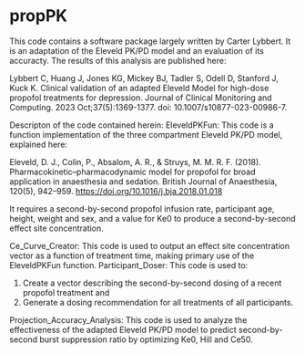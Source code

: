 # propPK

This code contains a software package largely written by Carter Lybbert. It is an adaptation of the Eleveld PK/PD model and an evaluation of its accuracty. The results of this analysis are published here: 

Lybbert C, Huang J, Jones KG, Mickey BJ, Tadler S, Odell D, Stanford J, Kuck K. Clinical validation of an adapted Eleveld Model for high-dose propofol treatments for depression. Journal of Clinical Monitoring and Computing. 2023 Oct;37(5):1369-1377. doi: 10.1007/s10877-023-00986-7. 

Descripton of the code contained herein:
EleveldPKFun: This code is a function implementation of the three compartment Eleveld PK/PD model, explained here: 

Eleveld, D. J., Colin, P., Absalom, A. R., & Struys, M. M. R. F. (2018). Pharmacokinetic–pharmacodynamic model for propofol for broad application in anaesthesia and sedation. British Journal of Anaesthesia, 120(5), 942–959. https://doi.org/10.1016/j.bja.2018.01.018

It requires a second-by-second propofol infusion rate, participant age, height, weight and sex, and a value for Ke0 to produce a second-by-second effect site concentration. 

Ce_Curve_Creator: This code is used to output an effect site concentration vector as a function of treatment time, making primary use of the EleveldPKFun function. 
Participant_Doser: This code is used to:
1.	Create a vector describing the second-by-second dosing of a recent propofol treatment
 and
2. Generate a dosing recommendation for all treatments of all participants.
   
Projection_Accuracy_Analysis: This code is used to analyze the effectiveness of the adapted Eleveld PK/PD model to predict second-by-second burst suppression ratio by optimizing Ke0, Hill and Ce50. 
